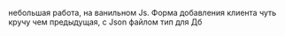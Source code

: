 небольшая работа, на ванильном  Js. 
Форма добавления клиента чуть кручу чем предыдущая, с Json файлом тип для Дб
